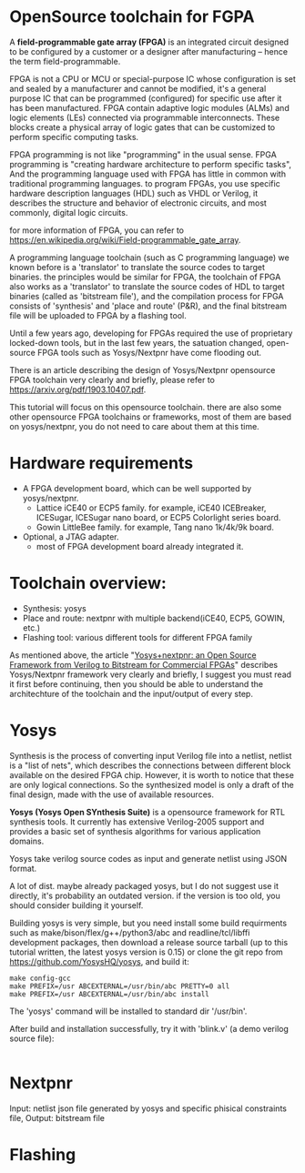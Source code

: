 # OpenSource toolchain for FGPA

A **field-programmable gate array (FPGA)** is an integrated circuit designed to be configured by a customer or a designer after manufacturing – hence the term field-programmable.

FPGA is not a CPU or MCU or special-purpose IC whose configuration is set and sealed by a manufacturer and cannot be modified, it's a general purpose IC that can be programmed (configured) for specific use after it has been manufactured. FPGA contain adaptive logic modules (ALMs) and logic elements (LEs) connected via programmable interconnects. These blocks create a physical array of logic gates that can be customized to perform specific computing tasks. 

FPGA programming is not like "programming" in the usual sense. FPGA programming is "creating hardware architecture to perform specific tasks",  And the programming language used with FPGA has little in common with traditional programming languages. to program FPGAs, you use specific hardware description languages (HDL) such as VHDL or Verilog, it describes the structure and behavior of electronic circuits, and most commonly, digital logic circuits. 

for more information of FPGA, you can refer to https://en.wikipedia.org/wiki/Field-programmable_gate_array.

A programming language toolchain (such as C programming language) we known before is a 'translator' to translate the source codes to target binaries. the principles would be similar for FPGA, the toolchain of FPGA also works as a 'translator' to translate the source codes of HDL to target binaries (called as 'bitstream file'), and the compilation process for FPGA consists of 'synthesis' and 'place and route' (P&R), and the final bitstream file will be uploaded to FPGA by a flashing tool.

Until a few years ago, developing for FPGAs required the use of proprietary locked-down tools, but in the last few years, the satuation changed, open-source FPGA tools such as Yosys/Nextpnr have come flooding out. 

There is an article describing the design of Yosys/Nextpnr opensource FPGA toolchain very clearly and briefly, please refer to https://arxiv.org/pdf/1903.10407.pdf. 

This tutorial will focus on this opensource toolchain. there are also some other opensource FPGA toolchains or frameworks, most of them are based on yosys/nextpnr, you do not need to care about them at this time.

# Hardware requirements

* A FPGA development board, which can be well supported by yosys/nextpnr.
  - Lattice iCE40 or ECP5 family. for example, iCE40 ICEBreaker, ICESugar, ICESugar nano board, or ECP5 Colorlight series board.
  - Gowin LittleBee family. for example, Tang nano 1k/4k/9k board.
* Optional, a JTAG adapter.
  - most of FPGA development board already integrated it.


# Toolchain overview:

* Synthesis: yosys
* Place and route: nextpnr with multiple backend(iCE40, ECP5, GOWIN, etc.)
* Flashing tool: various different tools for different FPGA family

As mentioned above, the article "[Yosys+nextpnr: an Open Source Framework from
Verilog to Bitstream for Commercial FPGAs](https://arxiv.org/pdf/1903.10407.pdf)" describes Yosys/Nextpnr framework very clearly and briefly, I suggest you must read it first before continuing, then you should be able to understand the architechture of the toolchain and the input/output of every step.

# Yosys

Synthesis is the process of converting input Verilog file into a netlist, netlist is a "list of nets", which describes the connections between different block available on the desired FPGA chip. However, it is worth to notice that these are only logical connections. So the synthesized model is only a draft of the final design, made with the use of available resources.

**Yosys (Yosys Open SYnthesis Suite)** is a opensource framework for RTL synthesis tools. It currently has extensive Verilog-2005 support and provides a basic set of synthesis algorithms for various application domains.

Yosys take verilog source codes as input and generate netlist using JSON format.

A lot of dist. maybe already packaged yosys, but I do not suggest use it directly, it's probability an outdated version. if the version is too old, you should consider building it yourself.

Building yosys is very simple, but you need install some build requirments such as make/bison/flex/g++/python3/abc and readline/tcl/libffi development packages, then download a release source tarball (up to this tutorial written, the latest yosys version is 0.15) or clone the git repo from https://github.com/YosysHQ/yosys, and build it:

```
make config-gcc
make PREFIX=/usr ABCEXTERNAL=/usr/bin/abc PRETTY=0 all
make PREFIX=/usr ABCEXTERNAL=/usr/bin/abc install
```

The 'yosys' command will be installed to standard dir '/usr/bin'.

After build and installation successfully, try it with 'blink.v' (a demo verilog source file):

```
```

# Nextpnr
Input: netlist json file generated by yosys and specific phisical constraints file, Output: bitstream file

# Flashing






